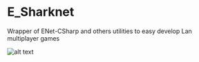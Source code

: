 # E_Sharknet
Wrapper of ENet-CSharp and others utilities to easy develop Lan multiplayer games

![alt text](https://img.shields.io/badge/.NET-4-brightgreen)


